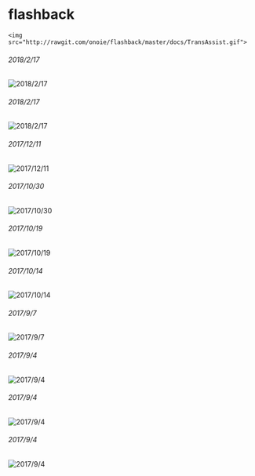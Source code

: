 # flashback
```
<img src="http://rawgit.com/onoie/flashback/master/docs/TransAssist.gif">
```
###### 2018/2/17
![2018/2/17](http://rawgit.com/onoie/flashback/master/docs/IMG_20180117_141025.jpg)
###### 2018/2/17
![2018/2/17](http://rawgit.com/onoie/flashback/master/docs/hoshimiya.jpg)
###### 2017/12/11
![2017/12/11](http://rawgit.com/onoie/flashback/master/docs/understand.png)
###### 2017/10/30
![2017/10/30](http://rawgit.com/onoie/flashback/master/docs/moshed_2017-9-30_2.23.28.gif)
###### 2017/10/19
![2017/10/19](http://rawgit.com/onoie/flashback/master/docs/kokoroio.gif)
###### 2017/10/14
![2017/10/14](http://rawgit.com/onoie/flashback/master/docs/aikatsu.jpg)
###### 2017/9/7
![2017/9/7](http://rawgit.com/onoie/flashback/master/docs/natsuki.gif)
###### 2017/9/4
![2017/9/4](http://rawgit.com/onoie/flashback/master/docs/miyamori.jpg)
###### 2017/9/4
![2017/9/4](http://rawgit.com/onoie/flashback/master/docs/risky.jpg)
###### 2017/9/4
![2017/9/4](http://rawgit.com/onoie/flashback/master/docs/TransAssist.gif)

